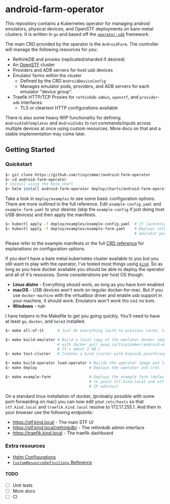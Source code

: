 # android-farm-operator

This repository contains a Kubernetes operator for managing android emulators, physical devices, and OpenSTF deployments on bare-metal clusters.
It is written in `go` and based off the [`operator-sdk`](https://github.com/operator-framework/operator-sdk) framework.

The main CRD provided by the operator is the `AndroidFarm`. The controller will manage the following resources for you:

 - RethinkDB and proxies (replicated/sharded if desired)
 - An [OpenSTF](https://openstf.io/) cluster
 - Providers and ADB servers for host usb devices
 - Emulator farms within the cluster
   - Defined by the CRD `AndroidDeviceConfig`
   - Manages emulator pods, providers, and ADB servers for each emulator "device group".
 - Traefik HTTP/TCP Proxies for `rethinkdb-admin`, `openstf`, and `provider-adb` interfaces.
   - TLS or cleartext HTTP configurations available

There is also some heavy WIP functionality for defining `AndroidJobTemplates` and `AndroidJobs` to run commands/inputs across multiple devices at once using custom resources.
More docs on that and a stable implementation may come later.

## Getting Started

### Quickstart

```bash
$> git clone https://github.com/tinyzimmer/android-farm-operator
$> cd android-farm-operator
# Install using the helm chart
$> helm install android-farm-operator deploy/charts/android-farm-operator
```

Take a look in `deploy/examples` to see some basic configuration options. There are more outlined in the full reference. Edit `example-config.yaml` and `example-farm.yaml` to your desires (skip the `example-config` if just doing host USB devices) and then apply the manifests.

```bash
$> kubectl apply -f deploy/examples/example-config.yaml  # If launching emulated devices, requires KVM
$> kubectl apply -f deploy/examples/example-farm.yaml    # Deploys rethinkdb, stf resources, and optional
                                                         # emulator pods.
```

Please refer to the example manifests or the full [CRD reference]((doc/crds.md)) for explanations
on configuration options.

If you don't have a bare metal kubernetes cluster available to you but you still want to play with the operator, I've tested most things using [`kind`](https://github.com/kubernetes-sigs/kind). So as long as you have docker available you should be able to deploy the operator and all of it's resources. Some considerations per host OS though:

- **Linux distro** - Everything should work, as long as you have kvm enabled
- **macOS** - USB devices won't work on regular docker-for-mac. But if you use `docker-machine` with the virtualbox driver and enable usb support in your machine, it should work. Emulators won't work tho coz no kvm.
- **Windows** - nah

I have helpers in the Makefile to get you going quickly.
You'll need to have at least `go`, `docker`, and `helm3` installed.

```bash
$> make all-of-it      # Just do everything (with no previous cache, takes some time)

$> make build-emulator # Build a local copy of the emulator docker image (or you can pull it
                       # with docker pull quay.io/tinyzimmer/android-emulator:android-29-slim.
                       # It's about 2 GB.)
$> make test-cluster   # Creates a kind cluster with kvm/usb passthrough and metallb load balancing

$> make build-operator load-operator # Builds the operator image and loads it into kind
$> make deploy                       # Deploys the operator and crds

$> make example-farm                 # Deploys the example farm (defaults assume you edit /etc/hosts
                                     # to point stf.kind.local and stf-traefik.kind.local to the metallb
                                     # IP address)
```

On a standard linux installation of docker, (probably possible with some port-forwarding on mac) you can now edit your `/etc/hosts` so that `stf.kind.local` and `traefik.kind.local` resolve to 172.17.255.1. And then in your browser use the following endpoints:

- https://stf.kind.local - The main STF UI
- https://stf.kind.local/rethinkdb/ - The rethinkdb admin interface
- https://traefik.kind.local - The traefik dashboard

### Extra resources

 - [Helm Configurations](doc/helm.md)
 - [`CustomResourceDefinitions` Reference](doc/crds.md)



#### TODO

  - [ ] Unit tests
  - [ ] More docs
  - [ ] CI
